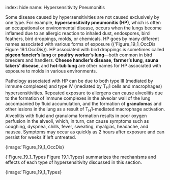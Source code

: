 index: hide
name: Hypersensitivity Pneumonitis

Some disease caused by hypersensitivities are not caused exclusively by one type. For example,  **hypersensitivity pneumonitis (HP)**, which is often an occupational or environmental disease, occurs when the lungs become inflamed due to an allergic reaction to inhaled dust, endospores, bird feathers, bird droppings, molds, or chemicals. HP goes by many different names associated with various forms of exposure ({'Figure_19_1_OccDis Figure 19.1.OccDis}). HP associated with bird droppings is sometimes called  **pigeon fancier’s lung** or  **poultry worker’s lung**—both common in bird breeders and handlers.  **Cheese handler’s disease**,  **farmer’s lung**,  **sauna takers' disease**, and  **hot-tub lung** are other names for HP associated with exposure to molds in various environments.

Pathology associated with HP can be due to both type III (mediated by immune complexes) and type IV (mediated by T<sub>H</sub>1 cells and macrophages) hypersensitivities. Repeated exposure to allergens can cause alveolitis due to the formation of immune complexes in the alveolar wall of the lung accompanied by fluid accumulation, and the formation of  **granuloma**s and other lesions in the lung as a result of T<sub>H</sub>1-mediated macrophage activation. Alveolitis with fluid and granuloma formation results in poor oxygen perfusion in the alveoli, which, in turn, can cause symptoms such as coughing, dyspnea, chills, fever, sweating, myalgias, headache, and nausea. Symptoms may occur as quickly as 2 hours after exposure and can persist for weeks if left untreated.


{image:'Figure_19_1_OccDis}
        

{'Figure_19_1_Types Figure 19.1.Types} summarizes the mechanisms and effects of each type of hypersensitivity discussed in this section.


{image:'Figure_19_1_Types}
        
